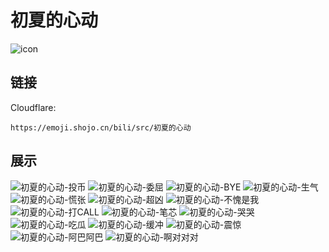 # 初夏的心动
![icon](https://emoji.shojo.cn/bili/src/初夏的心动/icon.png)
## 链接
Cloudflare:
```
https://emoji.shojo.cn/bili/src/初夏的心动
```
## 展示
![初夏的心动-投币](https://emoji.shojo.cn/bili/src/初夏的心动/初夏的心动-投币.png)
![初夏的心动-委屈](https://emoji.shojo.cn/bili/src/初夏的心动/初夏的心动-委屈.png)
![初夏的心动-BYE](https://emoji.shojo.cn/bili/src/初夏的心动/初夏的心动-BYE.png)
![初夏的心动-生气](https://emoji.shojo.cn/bili/src/初夏的心动/初夏的心动-生气.png)
![初夏的心动-慌张](https://emoji.shojo.cn/bili/src/初夏的心动/初夏的心动-慌张.png)
![初夏的心动-超凶](https://emoji.shojo.cn/bili/src/初夏的心动/初夏的心动-超凶.png)
![初夏的心动-不愧是我](https://emoji.shojo.cn/bili/src/初夏的心动/初夏的心动-不愧是我.png)
![初夏的心动-打CALL](https://emoji.shojo.cn/bili/src/初夏的心动/初夏的心动-打CALL.png)
![初夏的心动-笔芯](https://emoji.shojo.cn/bili/src/初夏的心动/初夏的心动-笔芯.png)
![初夏的心动-哭哭](https://emoji.shojo.cn/bili/src/初夏的心动/初夏的心动-哭哭.png)
![初夏的心动-吃瓜](https://emoji.shojo.cn/bili/src/初夏的心动/初夏的心动-吃瓜.png)
![初夏的心动-缓冲](https://emoji.shojo.cn/bili/src/初夏的心动/初夏的心动-缓冲.png)
![初夏的心动-震惊](https://emoji.shojo.cn/bili/src/初夏的心动/初夏的心动-震惊.png)
![初夏的心动-阿巴阿巴](https://emoji.shojo.cn/bili/src/初夏的心动/初夏的心动-阿巴阿巴.png)
![初夏的心动-啊对对对](https://emoji.shojo.cn/bili/src/初夏的心动/初夏的心动-啊对对对.png)
